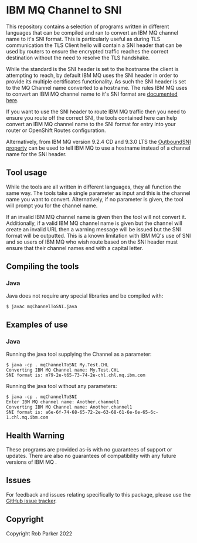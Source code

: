 # IBM MQ Channel to SNI
This repository contains a selection of programs written in different languages that can be compiled and ran to convert an IBM MQ channel name to it's SNI format. This is particularly useful as during TLS communication the TLS Client hello will contain a SNI header that can be used by routers to ensure the encrypted traffic reaches the correct destination without the need to resolve the TLS handshake.

While the standard is the SNI header is set to the hostname the client is attempting to reach, by default IBM MQ uses the SNI header in order to provide its multiple certificates functionality. As such the SNI header is set to the MQ Channel name converted to a hostname. The rules IBM MQ uses to convert an IBM MQ channel name to it's SNI format are [documented here](https://www.ibm.com/docs/en/ibm-mq/latest?topic=requirements-how-mq-provides-multiple-certificates-capability).

If you want to use the SNI header to route IBM MQ traffic then you need to ensure you route off the correct SNI, the tools contained here can help convert an IBM MQ channel name to the SNI format for entry into your router or OpenShift Routes configuration.

Alternatively, from IBM MQ version 9.2.4 CD and 9.3.0 LTS the [OutboundSNI property](https://www.ibm.com/docs/en/ibm-mq/9.2?topic=programs-outboundsni-property) can be used to tell IBM MQ to use a hostname instead of a channel name
for the SNI header.

## Tool usage
While the tools are all written in different languages, they all function the same way. The tools take a single parameter as input and this is the channel name you want to convert. Alternatively, if no parameter is given, the tool will prompt you for the channel name.

If an invalid IBM MQ channel name is given then the tool will not convert it. Additionally, if a valid IBM MQ channel name is given but the channel will create an invalid URL then a warning message will be issued but the SNI format will be outputted. This is a known limitation with IBM MQ's use of SNI and so users of IBM MQ who wish route based on the SNI header must ensure that their channel names end with a capital letter.

## Compiling the tools

### Java
Java does not require any special libraries and be compiled with:
```
$ javac mqChannelToSNI.java
```

## Examples of use

### Java
Running the java tool supplying the Channel as a parameter:
```
$ java -cp . mqChannelToSNI My.Test.CHL
Converting IBM MQ Channel name: My.Test.CHL
SNI format is: m79-2e-t65-73-74-2e-chl.chl.mq.ibm.com
```

Running the java tool without any parameters:
```
$ java -cp . mqChannelToSNI
Enter IBM MQ channel name: Another.channel1
Converting IBM MQ Channel name: Another.channel1
SNI format is: a6e-6f-74-68-65-72-2e-63-68-61-6e-6e-65-6c-1.chl.mq.ibm.com
```

## Health Warning
These programs are provided as-is with no guarantees of support or updates. There are
also no guarantees of compatibility with any future versions of IBM MQ .

## Issues
For feedback and issues relating specifically to this package, please use
the [GitHub issue tracker](https://github.com/parrobe/mq-chl-to-sni/issues).

## Copyright

Copyright Rob Parker 2022
